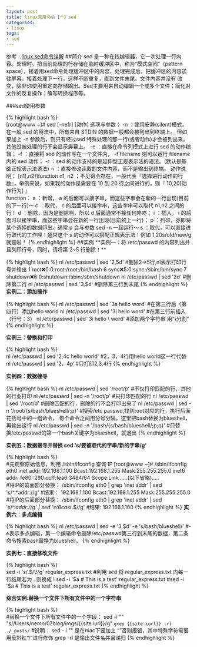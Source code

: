 ```yaml
---
layout: post
title: linux常用命令【一】sed
categories:
- linux
tags:
- sed
---
```

参考：<a href="http://www.cnblogs.com/ggjucheng/archive/2013/01/13/2856901.html">linux sed命令详解</a>
##简介
sed 是一种在线编辑器，它一次处理一行内容。处理时，把当前处理的行存储在临时缓冲区中，称为“模式空间”（pattern space），接着用sed命令处理缓冲区中的内容，处理完成后，把缓冲区的内容送往屏幕。接着处理下一行，这样不断重复，直到文件末尾。文件内容并没有 改变，除非你使用重定向存储输出。Sed主要用来自动编辑一个或多个文件；简化对文件的反复操作；编写转换程序等。

###sed使用参数

{% highlight bash %}	
	[root@www ~]# sed [-nefr] [动作]
	选项与参数：
	-n ：使用安静(silent)模式。在一般 sed 的用法中，所有来自 STDIN 的数据一般都会被列出到终端上。
	但如果加上 -n 参数后，则只有经过sed 特殊处理的那一行(或者动作)才会被列出来。其他没被处理的行不会显示屏幕上。
	-e ：直接在命令列模式上进行 sed 的动作编辑；
	-f ：直接将 sed 的动作写在一个文件内， -f filename 则可以运行 filename 内的 sed 动作；
	-r ：sed 的动作支持的是延伸型正规表示法的语法。(默认是基础正规表示法语法)
	-i ：直接修改读取的文件内容，而不是输出到终端。
	动作说明： [n1[,n2]]function
	n1, n2 ：不见得会存在，一般代表『选择进行动作的行数』，举例来说，如果我的动作是需要在 10 到 20 行之间进行的，则『 10,20[动作行为] 』	
	function：
	a ：新增， a 的后面可以接字串，而这些字串会在新的一行出现(目前的下一行)～
	c ：取代， c 的后面可以接字串，这些字串可以取代 n1,n2 之间的行！
	d ：删除，因为是删除啊，所以 d 后面通常不接任何咚咚；
	i ：插入， i 的后面可以接字串，而这些字串会在新的一行出现(目前的上一行)；
	p ：列印，亦即将某个选择的数据印出。通常 p 会与参数 sed -n 一起运行～
	s ：取代，可以直接进行取代的工作哩！通常这个 s 的动作可以搭配正规表示法！例如 1,20s/old/new/g 就是啦！
{% endhighlight %}
##实例
**实例一：将 /etc/passwd 的内容列出并且列印行号，同时，请将第 2~5 行删除！**

{% highlight bash %}
	nl /etc/passwd | sed '2,5d' #删除2->5行,nl表示打印行号并输出
	1 root:x:0:0:root:/root:/bin/bash
	6 sync:x:5:0:sync:/sbin:/bin/sync
	7 shutdown:x:6:0:shutdown:/sbin:/sbin/shutdown	nl /etc/passwd | sed '2d' #删除第二行
	nl /etc/passwd | sed '3,$d' #删除第三行到末尾
{% endhighlight %}
**实例二：添加操作**
	
{% highlight bash %}
	nl /etc/passwd | sed '3a hello word' #在第三行后（第四行）添加hello world
	nl /etc/passwd | sed '3i hello word' #在第三行前插入（行号：3）
	nl /etc/passwd | sed '3i hello \ word' #添加两个字符串 用"\分割"
{% endhighlight %}
	
**实例三：替换和打印**

{% highlight bash %}	
	nl /etc/passwd | sed '2,4c hello world' #2，3，4行用hello world这一行代替
	nl /etc/passwd | sed ’2，4p‘ #只打印2,3,4行
{% endhighlight %}
	
**实例四：数据搜寻**

{% highlight bash %}
  	nl /etc/passwd | sed '/root/p' #不仅打印匹配的行，其他的行业打印
  	nl /etc/passwd | sed -n '/root/p' #只打印匹配的行
  	nl /etc/passwd | sed '/root/d' #删除匹配的行，删除的行不会打印出来了
   	nl /etc/passwd | sed -n '/root/{s/bash/blueshell/;p}' #搜索/etc passwd,找到root对应的行，执行后面花括号中的一组命令，
   	每个命令之间用分号分隔，这里把bash替换为blueshell，再输出这行
	nl /etc/passwd | sed -n '/bash/{s/bash/blueshell/;p;q}' #只替换/etc/passwd的第一个bash关键字为blueshell，就退出 
{% endhighlight %}
	
**实例五：数据搜寻并替换 sed 's/要被取代的字串/新的字串/g'**

{% highlight bash %}    
    #先观察原始信息，利用 /sbin/ifconfig 查询 IP
    [root@www ~]# /sbin/ifconfig eth0
	inet addr:192.168.1.100 Bcast:192.168.1.255 Mask:255.255.255.0
	inet6 addr: fe80::290:ccff:fea6:3484/64 Scope:Link
	.....(以下省略).....	
	#将IP的前面部分替换：
	/sbin/ifconfig eth0 | grep 'inet addr' | sed 's/^.*addr://g'
	#结果：
	192.168.1.100 Bcast:192.168.1.255 Mask:255.255.255.0
	#将IP的后面部分替换：
	/sbin/ifconfig eth0 | grep 'inet addr' | sed 's/^.*addr://g' | sed 's/Bcast.*$//g'
	#结果:
	192.168.1.100
{% endhighlight %}
**实例六：多点编辑**

{% highlight bash %}
	nl /etc/passwd | sed -e '3,$d' -e 's/bash/blueshell/'
	#-e表示多点编辑，第一个编辑命令删除/etc/passwd第三行到末尾的数据，第二条命令搜索bash替换为blueshell。
{% endhighlight %}
	
**实例七：直接修改文件**
   
{% highlight bash %}	
  	sed -i 's/\.$/\!/g' regular_express.txt #利用 sed 将 regular_express.txt 内每一行结尾若为 . 则换成 !
   	sed -i '$a # This is a test' regular_express.txt #sed -i '$a # This is a test' regular_express.txt
{% endhighlight %}
   	
**综合实例:替换一个文件下所有文件中的一个字符串**

{% highlight bash %}	
	#替换一个文件下所有文件中的一个字段：
	sed -i "" "s/\/Users\/nemo\/07blog\/imgs/{{site.iurl}}/g" `grep {{site.iurl}} -rl ./_posts/`
	#说明：
 	sed - i "" 是在mac下要加上 “”否则报错，其中特殊字符需要用反斜杠“/”进行修饰 
 	grep -rl 是输出文件名并且递归
{% endhighlight %}
   	
   

	


	
